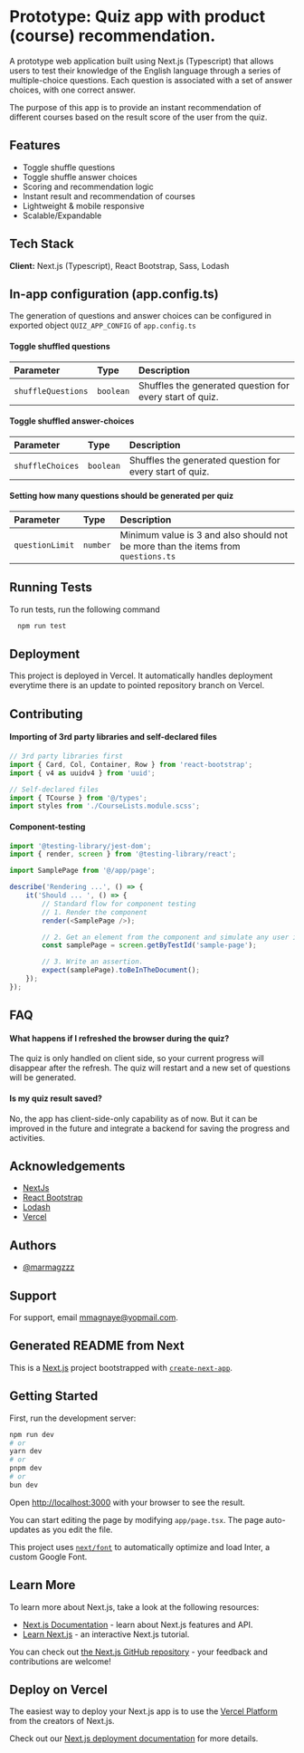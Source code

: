 # Prototype: Quiz app with product (course) recommendation.

A prototype web application built using Next.js (Typescript) that allows users to test their knowledge of the English language through a series of multiple-choice questions. Each question is associated with a set of answer choices, with one correct answer.

The purpose of this app is to provide an instant recommendation of different courses based on the result score of the user from the quiz.

## Features

-   Toggle shuffle questions
-   Toggle shuffle answer choices
-   Scoring and recommendation logic
-   Instant result and recommendation of courses
-   Lightweight & mobile responsive
-   Scalable/Expandable

## Tech Stack

**Client:** Next.js (Typescript), React Bootstrap, Sass, Lodash

## In-app configuration (app.config.ts)

The generation of questions and answer choices can be configured in exported object `QUIZ_APP_CONFIG` of `app.config.ts`

#### Toggle shuffled questions

| Parameter          | Type      | Description                                              |
| :----------------- | :-------- | :------------------------------------------------------- |
| `shuffleQuestions` | `boolean` | Shuffles the generated question for every start of quiz. |

#### Toggle shuffled answer-choices

| Parameter        | Type      | Description                                              |
| :--------------- | :-------- | :------------------------------------------------------- |
| `shuffleChoices` | `boolean` | Shuffles the generated question for every start of quiz. |

#### Setting how many questions should be generated per quiz

| Parameter       | Type     | Description                                                                       |
| :-------------- | :------- | :-------------------------------------------------------------------------------- |
| `questionLimit` | `number` | Minimum value is 3 and also should not be more than the items from `questions.ts` |

## Running Tests

To run tests, run the following command

```bash
  npm run test
```

## Deployment

This project is deployed in Vercel. It automatically handles deployment everytime there is an update to pointed repository branch on Vercel.

## Contributing

#### Importing of 3rd party libraries and self-declared files

```javascript
// 3rd party libraries first
import { Card, Col, Container, Row } from 'react-bootstrap';
import { v4 as uuidv4 } from 'uuid';

// Self-declared files
import { TCourse } from '@/types';
import styles from './CourseLists.module.scss';
```

#### Component-testing

```javascript
import '@testing-library/jest-dom';
import { render, screen } from '@testing-library/react';

import SamplePage from '@/app/page';

describe('Rendering ...', () => {
    it('Should ... ', () => {
        // Standard flow for component testing
        // 1. Render the component
        render(<SamplePage />);

        // 2. Get an element from the component and simulate any user interactions
        const samplePage = screen.getByTestId('sample-page');

        // 3. Write an assertion.
        expect(samplePage).toBeInTheDocument();
    });
});
```

## FAQ

#### What happens if I refreshed the browser during the quiz?

The quiz is only handled on client side, so your current progress will disappear after the refresh. The quiz will restart and a new set of questions will be generated.

#### Is my quiz result saved?

No, the app has client-side-only capability as of now. But it can be improved in the future and integrate a backend for saving the progress and activities.

## Acknowledgements

-   [NextJs](https://nextjs.org/)
-   [React Bootstrap](https://react-bootstrap.github.io/docs/getting-started/introduction)
-   [Lodash](https://lodash.com/docs/4.17.15/)
-   [Vercel](https://vercel.com/)

## Authors

-   [@marmagzzz](https://github.com/marmagzzz/)

## Support

For support, email mmagnaye@yopmail.com.

## Generated README from Next

This is a [Next.js](https://nextjs.org/) project bootstrapped with [`create-next-app`](https://github.com/vercel/next.js/tree/canary/packages/create-next-app).

## Getting Started

First, run the development server:

```bash
npm run dev
# or
yarn dev
# or
pnpm dev
# or
bun dev
```

Open [http://localhost:3000](http://localhost:3000) with your browser to see the result.

You can start editing the page by modifying `app/page.tsx`. The page auto-updates as you edit the file.

This project uses [`next/font`](https://nextjs.org/docs/basic-features/font-optimization) to automatically optimize and load Inter, a custom Google Font.

## Learn More

To learn more about Next.js, take a look at the following resources:

-   [Next.js Documentation](https://nextjs.org/docs) - learn about Next.js features and API.
-   [Learn Next.js](https://nextjs.org/learn) - an interactive Next.js tutorial.

You can check out [the Next.js GitHub repository](https://github.com/vercel/next.js/) - your feedback and contributions are welcome!

## Deploy on Vercel

The easiest way to deploy your Next.js app is to use the [Vercel Platform](https://vercel.com/new?utm_medium=default-template&filter=next.js&utm_source=create-next-app&utm_campaign=create-next-app-readme) from the creators of Next.js.

Check out our [Next.js deployment documentation](https://nextjs.org/docs/deployment) for more details.
